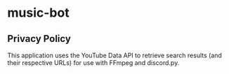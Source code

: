 # music-bot

## Privacy Policy

This application uses the YouTube Data API to retrieve search results (and their respective URLs) for use with FFmpeg and discord.py.
